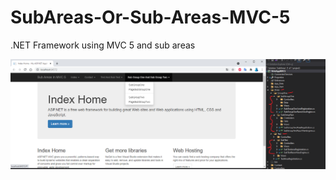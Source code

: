 # SubAreas-Or-Sub-Areas-MVC-5

.NET Framework using MVC 5 and sub areas

![alt text](https://github.com/FelipeFalanque/SubAreas-Or-Sub-Areas-MVC-5/blob/master/SubAreas.png?raw=true)
